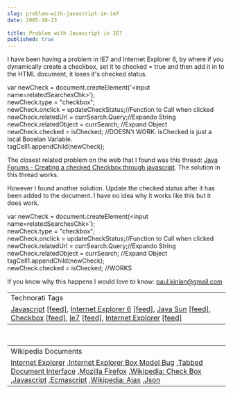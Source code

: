 ```yaml
---
slug: problem-with-javascript-in-ie7
date: 2005-10-23
 
title: Problem with Javascript in IE7
published: true
---
```

I have been having a problem in IE7 and Internet Explorer 6, by where if you dynamically create a checkbox, set it to checked = true and then add it in to the HTML document, it loses it's checked status.<p />var newCheck = document.createElement('&lt;input name=relatedSearchesChk&gt;');<br />newCheck.type = "checkbox";		<br />newCheck.onclick = updateCheckStatus;//Function to Call when clicked<br />newCheck.relatedUrl =  currSearch.Query;//Expando String<br />newCheck.relatedObject = currSearch; //Expand Object<br />newCheck.checked = isChecked; //DOESN't WORK.  isChecked is just a local Booelan Variable.<br />tagCell1.appendChild(newCheck);<p />The closest related problem on the web that I found was this thread: <a href="http://forum.java.sun.com/thread.jspa?threadID=628633&amp;messageID=3810937">Java Forums - Creating a checked Checkbox through javascript</a>.  The solution in this thread works.<p />However I found another solution.  Update the checked status after it has been added to the document.  I have no idea why it works like this but it does work.<p />var newCheck = document.createElement(&lt;input name=relatedSearchesChk&gt;');<br />newCheck.type = "checkbox";		<br />newCheck.onclick = updateCheckStatus;//Function to Call when clicked<br />newCheck.relatedUrl =  currSearch.Query;//Expando String<br />newCheck.relatedObject = currSearch; //Expand Object<br />tagCell1.appendChild(newCheck);<br />newCheck.checked = isChecked; //WORKS<p />If you know why this happens I would love to know: <a href="mailto:%20paul.kinlan@gmail.com">paul.kinlan@gmail.com</a><p /><table class="TechnoratiHead TagHeader">
<tr><td>Technorati Tags</td></tr>
<tr class="Technorati"><td>
<a href="https://paul.kinlan.me/tags/Javascript" class="Tag" rel="tag">Javascript</a> <a href="http://feeds.technorati.com/feed/posts/tag/Javascript" class="Tag">[feed]</a>, <a href="https://paul.kinlan.me/tags/Internet%20Explorer%206" class="Tag" rel="tag">Internet Explorer 6</a> <a href="http://feeds.technorati.com/feed/posts/tag/Internet%20Explorer%206" class="Tag">[feed]</a>, <a href="https://paul.kinlan.me/tags/Java%20Sun" class="Tag" rel="tag">Java Sun</a> <a href="http://feeds.technorati.com/feed/posts/tag/Java%20Sun" class="Tag">[feed]</a>, <a href="https://paul.kinlan.me/tags/Checkbox" class="Tag" rel="tag">Checkbox</a> <a href="http://feeds.technorati.com/feed/posts/tag/Checkbox" class="Tag">[feed]</a>, <a href="https://paul.kinlan.me/tags/Ie7" class="Tag" rel="tag">Ie7</a> <a href="http://feeds.technorati.com/feed/posts/tag/Ie7" class="Tag">[feed]</a>, <a href="https://paul.kinlan.me/tags/Internet%20Explorer" class="Tag" rel="tag">Internet Explorer</a> <a href="http://feeds.technorati.com/feed/posts/tag/Internet%20Explorer" class="Tag">[feed]</a>
</td></tr>
</table><br /><table class="TechnoratiHead TagHeader">
<tr><td>Wikipedia Documents</td></tr>
<tr class="Technorati"><td>
<a href="http://en.wikipedia.org/wiki/MSIE">Internet Explorer</a> ,<a href="http://en.wikipedia.org/wiki/Internet_Explorer_box_model_bug">Internet Explorer Box Model Bug</a> ,<a href="http://en.wikipedia.org/wiki/Tabbed_Document_Interface">Tabbed Document Interface</a> ,<a href="http://en.wikipedia.org/wiki/Mozilla_Firefox">Mozilla Firefox</a> ,<a href="http://en.wikipedia.org/wiki/Check_box">Wikipedia: Check Box</a> ,<a href="http://en.wikipedia.org/wiki/JavaScript">Javascript</a> ,<a href="http://en.wikipedia.org/wiki/ECMAScript">Ecmascript</a> ,<a href="http://en.wikipedia.org/wiki/AJAX">Wikipedia: Ajax</a> ,<a href="http://en.wikipedia.org/wiki/JSON">Json</a>
</td></tr>
</table><div class="blogger-post-footer"><img class="posterous_download_image" src="https://blogger.googleusercontent.com/tracker/8109338-113008416967688222?l=www.kinlan.co.uk%2Findex.html" height="1" alt="" width="1" /></div>

